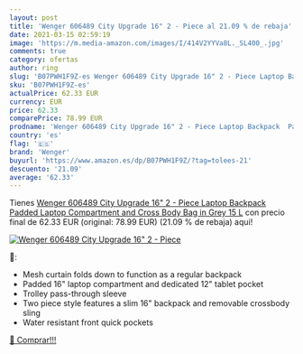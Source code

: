 ```yaml
---
layout: post
title: 'Wenger 606489 City Upgrade 16" 2 - Piece al 21.09 % de rebaja'
date: 2021-03-15 02:59:19
image: 'https://m.media-amazon.com/images/I/414V2YYVa8L._SL400_.jpg'
comments: true
category: ofertas
author: ring
slug: 'B07PWH1F9Z-es Wenger 606489 City Upgrade 16" 2 - Piece Laptop Backpack...'
sku: 'B07PWH1F9Z-es'
actualPrice: 62.33 EUR
currency: EUR
price: 62.33
comparePrice: 78.99 EUR
prodname: 'Wenger 606489 City Upgrade 16" 2 - Piece Laptop Backpack  Padded Laptop Compartment and Cross Body Bag in Grey  15 L'
country: 'es'
flag: '🇪🇸'
brand: 'Wenger'
buyurl: 'https://www.amazon.es/dp/B07PWH1F9Z/?tag=tolees-21'
descuento: '21.09'
average: '62.33'
---
```


Tienes [Wenger 606489 City Upgrade 16" 2 - Piece Laptop Backpack  Padded Laptop Compartment and Cross Body Bag in Grey  15 L](https://www.amazon.es/dp/B07PWH1F9Z/?tag=tolees-21) con precio final de  62.33 EUR (original: 78.99 EUR) (21.09 %  de rebaja) aqui!

[![Wenger 606489 City Upgrade 16" 2 - Piece](https://m.media-amazon.com/images/I/414V2YYVa8L._SL400_.jpg)](https://www.amazon.es/dp/B07PWH1F9Z/?tag=tolees-21)

🔎:

- Mesh curtain folds down to function as a regular backpack
- Padded 16" laptop compartment and dedicated 12" tablet pocket
- Trolley pass-through sleeve
- Two piece style features a slim 16" backpack and removable crossbody sling
- Water resistant front quick pockets

[🛒 Comprar!!!](https://www.amazon.es/dp/B07PWH1F9Z/?tag=tolees-21)

